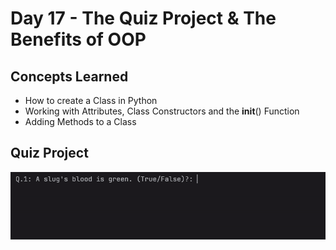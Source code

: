 # Day 17 - The Quiz Project & The Benefits of OOP
## Concepts Learned
- How to create a Class in Python
- Working with Attributes, Class Constructors and the __init__() Function
- Adding Methods to a Class
## Quiz Project
![Day 17 Code Demo](../gifs/Day017.gif)
